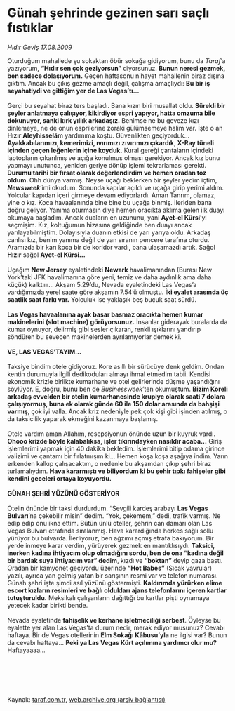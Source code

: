 # Günah şehrinde gezinen sarı saçlı fıstıklar

*Hıdır Geviş 17.08.2009*

<div class="taraf_structure_2col_1zq">
<div class="margen_n">



 <p>Oturduğum mahallede şu sokaktan öbür sokağa gidiyorum, bunu da <i>Taraf</i>’a yazıyorum, <b>“Hıdır sen çok geziyorsun”</b> diyorsunuz. <b>Bunun neresi gezmek, ben sadece dolaşıyorum.</b> Geçen haftasonu nihayet mahallenin biraz dışına çıktım. Ancak bu çıkış gezme amaçlı değil, çalışma amaçlıydı: <b>Bu bir iş seyahatiydi ve gittiğim yer de Las Vegas’tı...</b> <br/><br/>Gerçi bu seyahat biraz ters başladı. Bana kızın biri musallat oldu. <b>Sürekli bir şeyler anlatmaya çalışıyor, kikirdiyor espri yapıyor, hatta omzuma bile dokunuyor, sanki kırk yıllık arkadaşız.</b> Benimse ne bu geveze kızı dinlemeye, ne de onun esprilerine zoraki gülümsemeye halim var. İşte o an <b>Hızır Aleyhisselâm</b> yardımıma koştu. Güvenlikten geçiyorduk... <b>Ayakkabılarımızı, kemerimizi, ıvırımızı zıvırımızı çıkardık, X-Ray tüneli içinden geçen leğenlerin içine koyduk.</b> Kural gereği çantaların içindeki laptopların çıkarılmış ve açığa konulmuş olması gerekiyor. Ancak kız bunu yapmayı unutunca, yeniden geriye dönüp işlemi tekrarlaması gerekti. <b>Durumu tarihî bir fırsat olarak değerlendirdim ve hemen oradan toz oldum. </b>Ohh dünya varmış. Neyse uçağı beklerken bir şeyler yedim içtim, <b><i>Newsweek</i></b>’imi okudum. Sonunda kapılar açıldı ve uçağa girip yerimi aldım. Yolcular kapıdan içeri girmeye devam ediyorlardı. Aman Tanrım, olamaz, yine o kız. Koca havaalanında bine bine bu uçağa binmiş. İleriden bana doğru geliyor. Yanıma oturmasın diye hemen oracıkta aklıma gelen ilk duayı okumaya başladım. Ancak duaların en uzununu, yani <b>Ayet-el Kürsi</b>’yi seçmişim. Kız, koltuğumun hizasına geldiğinde ben duayı ancak yarılayabilmiştim. Dolayısıyla duanın etkisi de yarı yarıya oldu. Arkadaş canlısı kız, benim yanıma değil de yan sıranın pencere tarafına oturdu. Aramızda bir karı koca bir de koridor vardı, bana ulaşamazdı artık. Sağol <b>Hızır</b> sağol <b>Ayet-el Kürsi...</b> <br/><br/>Uçağım <b>New Jersey</b> eyaletindeki <b>Newark</b> havalimanından (Burası New York’taki JFK havalimanına göre yeni, temiz ve daha aydınlık ama daha küçük) kalktıııı... Akşam 5.29’du, Nevada eyaletindeki Las Vegas’a vardığımızda yerel saate göre akşamın 7.54’ü olmuştu. <b>İki eyalet arasında üç saatlik saat farkı var.</b> Yolculuk ise yaklaşık beş buçuk saat sürdü. <b><br/><br/>Las Vegas havaalanına ayak basar basmaz oracıkta hemen kumar makinelerini (slot machine)</b> <b>görüyorsunuz.</b> İnsanlar giderayak buralarda da kumar oynuyor, delirmiş gibi sesler çıkaran, renkli ışıklarını yandırıp söndüren bu sevecen makinelerden ayrılamıyorlar demek ki. <b><br/><br/>VE, LAS VEGAS’TAYIM...</b> <br/><br/>Taksiye bindim otele gidiyoruz. Kore asıllı bir sürücüye denk geldim. Ondan kentin durumuyla ilgili dedikoduları almayı ihmal etmedim tabii. Kendisi ekonomik krizle birlikte kumarhane ve otel gelirlerinde düşme yaşandığını söylüyor. E, doğru, bunu ben de <i>Businessweek</i>’ten okumuştum. <b>Bizim Koreli arkadaş evvelden bir otelin kumarhanesinde krupiye olarak saati 7 dolara çalışıyormuş, buna ek olarak günde 60 ile 150 dolar arasında da bahşişi varmış</b>, çok iyi valla. Ancak kriz nedeniyle pek çok kişi gibi işinden atılmış, o da taksicilik yaparak ekmeğini kazanmaya başlamış. <br/><br/>Otele vardım aman Allahım, resepsiyonun önünde uzun bir kuyruk vardı. <b>Ohooo krizde böyle kalabalıksa, işler tıkırındayken nasıldır acaba...</b> Giriş işlemlerimi yapmak için 40 dakika bekledim. İşlemlerimi bitip odama girince valizimi ve çantamı bir fırlatmışım ki... Hemen koşa koşa aşağıya indim. Yarın erkenden kalkıp çalışacaktım, o nedenle bu akşamdan çıkıp şehri biraz turlamalıydım. <b>Hava kararmıştı ve biliyordum ki bu şehir tıpkı fahişeler gibi kendini geceleri ortaya koyuyordu. </b><b><br/><br/>GÜNAH ŞEHRİ YÜZÜNÜ GÖSTERİYOR</b> <br/><br/>Otelin önünde bir taksi durdurdum. “Sevgili kardeş arabayı <b>Las Vegas Bulvarı</b>’na çekebilir misin” dedim. “Yok, çekemem,” dedi, trafik varmış. Ne edip edip onu ikna ettim. Bütün ünlü oteller, şehrin can damarı olan Las Vegas Bulvarı etrafında sıralanmış. Hava karardığında herkes sağlı sollu yürüyor bu bulvarda. İlerliyoruz, ben ağzımı açmış etrafa bakıyorum. Bir yerde inmeye karar verdim, yürüyerek gezmek en mantıklısıydı. <b>Taksici, inerken kadına ihtiyacım olup olmadığını sordu, ben de ona “kadına değil bir bardak suya ihtiyacım var” dedim</b>, kızdı ve <b>“boktan”</b> deyip gaza bastı. Oradan bir kamyonet geçiyordu üzerinde <b>“Hot Babes”</b> (Sıcak yavrular) yazılı, ayrıca yan gelmiş yatan bir sarışının resmi var ve telefon numarası. Günah şehri işte şimdi asıl yüzünü göstermişti. <b>Kaldırımda yürürken elime escort kızların resimleri ve bağlı oldukları ajans telefonlarını içeren kartlar tutuşturuldu.</b> Meksikalı çalışanların dağıttığı bu kartlar pişti oynamaya yetecek kadar birikti bende. <br/><br/>Nevada eyaletinde <b>fahişelik ve kerhane işletmeciliği serbest</b>. Öyleyse bu eyalette yer alan Las Vegas’ta durum nedir, merak ediyor musunuz? Cevabı haftaya. Bir de Vegas otellerinin <b>Elm Sokağı Kâbusu’yla</b> ne ilgisi var? Bunun da cevabı haftaya... <b>Peki ya Las Vegas Kürt açılımına yardımcı olur mu?</b> Haftayaaaa...</p>
<br/>
<br/>
<br/>



<br/>


<div id="taraf_not">
</div>

</div>


</div>

Kaynak: [taraf.com.tr](http://taraf.com.tr:80/makale/6989.htm), [web.archive.org (arşiv bağlantısı)](http://web.archive.org/web/20091230053346/http://taraf.com.tr:80/makale/6989.htm)
